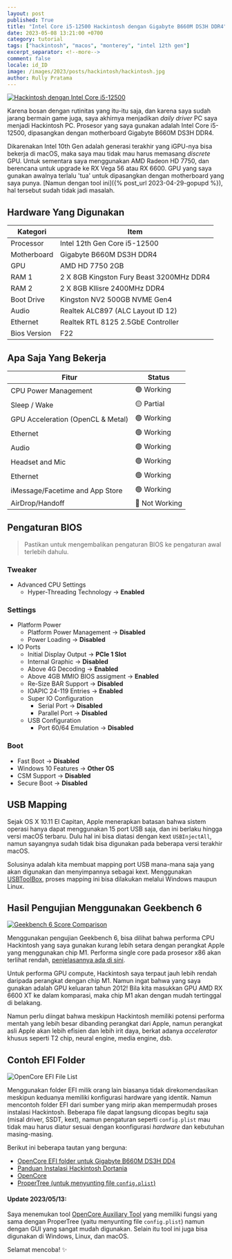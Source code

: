 ```yaml
---
layout: post
published: True
title: "Intel Core i5-12500 Hackintosh dengan Gigabyte B660M DS3H DDR4"
date: 2023-05-08 13:21:00 +0700
category: tutorial
tags: ["hackintosh", "macos", "monterey", "intel 12th gen"]
excerpt_separator: <!--more-->
comment: false
locale: id_ID
image: /images/2023/posts/hackintosh/hackintosh.jpg
author: Rully Pratama
---
```


[![Hackintosh dengan Intel Core i5-12500](/images/2023/posts/hackintosh/hackintosh-intel-core-i5-12500.webp)](/images/2023/posts/hackintosh/hackintosh-intel-core-i5-12500-big.webp)

Karena bosan dengan rutinitas yang itu-itu saja, dan karena saya sudah jarang bermain game juga, saya akhirnya menjadikan *daily driver* PC saya menjadi Hackintosh PC. Prosesor yang saya gunakan adalah Intel Core i5-12500, dipasangkan dengan motherboard Gigabyte B660M DS3H DDR4.

Dikarenakan Intel 10th Gen adalah generasi terakhir yang iGPU-nya bisa bekerja di macOS, maka saya mau tidak mau harus memasang *discrete* GPU. Untuk sementara saya menggunakan AMD Radeon HD 7750, dan berencana untuk upgrade ke RX Vega 56 atau RX 6600. GPU yang saya gunakan awalnya terlalu 'tua' untuk dipasangkan dengan motherboard yang saya punya. [Namun dengan tool ini]({% post_url 2023-04-29-gopupd %}), hal tersebut sudah tidak jadi masalah.
<!--more-->

## Hardware Yang Digunakan

| **Kategori** | **Item**                                                                |
|--------------|-------------------------------------------------------------------------|
| Processor    | Intel 12th Gen Core i5-12500                                            |
| Motherboard  | Gigabyte B660M DS3H DDR4                                                |
| GPU          | AMD HD 7750 2GB                                                         |
| RAM 1        | 2 X 8GB Kingston Fury Beast 3200MHz DDR4                                |
| RAM 2        | 2 X 8GB Kllisre 2400MHz DDR4                                            |
| Boot Drive   | Kingston NV2 500GB NVME Gen4                                            |
| Audio        | Realtek ALC897 (ALC Layout ID 12)                                       |
| Ethernet     | Realtek RTL 8125 2.5GbE Controller                                      |
| Bios Version | F22                                                                     |

## Apa Saja Yang Bekerja

| **Fitur**                         | **Status**    |
|-----------------------------------|---------------|
| CPU Power Management              | 🟢 Working     |
| Sleep / Wake                      | 🟡 Partial     |
| GPU Acceleration (OpenCL & Metal) | 🟢 Working     |
| Ethernet                          | 🟢 Working     |
| Audio                             | 🟢 Working     |
| Headset and Mic                   | 🟢 Working     |
| Ethernet                          | 🟢 Working     |
| iMessage/Facetime and App Store   | 🟢 Working     |
| AirDrop/Handoff                   | 🔴 Not Working |

## Pengaturan BIOS

> Pastikan untuk mengembalikan pengaturan BIOS ke pengaturan awal terlebih dahulu.

### Tweaker
* Advanced CPU Settings
  - Hyper-Threading Technology → **Enabled**

### Settings
* Platform Power
  - Platform Power Management → **Disabled**
  - Power Loading → **Disabled**
* IO Ports
  - Initial Display Output → **PCIe 1 Slot**
  - Internal Graphic → **Disabled**
  - Above 4G Decoding → **Enabled**
  - Above 4GB MMIO BIOS assigment → **Enabled**
  - Re-Size BAR Support → **Disabled**
  - IOAPIC 24-119 Entries → **Enabled**
  - Super IO Configuration
    + Serial Port → **Disabled**
    + Parallel Port → **Disabled**
  - USB Configuration
    + Port 60/64 Emulation → **Disabled**

### Boot
* Fast Boot → **Disabled**
* Windows 10 Features → **Other OS**
* CSM Support → **Disabled**
* Secure Boot → **Disabled**

## USB Mapping

Sejak OS X 10.11 El Capitan, Apple menerapkan batasan bahwa sistem operasi hanya dapat menggunakan 15 port USB saja, dan ini berlaku hingga versi macOS terbaru. Dulu hal ini bisa diatasi dengan kext `USBInjectAll`, namun sayangnya sudah tidak bisa digunakan pada beberapa versi terakhir macOS.

Solusinya adalah kita membuat mapping port USB mana-mana saja yang akan digunakan dan menyimpannya sebagai kext. Menggunakan [USBToolBox](https://github.com/USBToolBox/tool), proses mapping ini bisa dilakukan melalui Windows maupun Linux.

## Hasil Pengujian Menggunakan Geekbench 6

[![Geekbench 6 Score Comparison](/images/2023/posts/hackintosh/geekbench-6-score.webp)](/images/2023/posts/hackintosh/geekbench-6-score-big.png)

Menggunakan pengujian Geekbench 6, bisa dilihat bahwa performa CPU Hackintosh yang saya gunakan kurang lebih setara dengan perangkat Apple yang menggunakan chip M1. Performa single core pada prosesor x86 akan terlihat rendah, [penjelasannya ada di sini](https://wccftech.com/why-apple-m1-single-core-comparisons-are-fundamentally-flawed-with-benchmarks/).

Untuk performa GPU compute, Hackintosh saya terpaut jauh lebih rendah daripada perangkat dengan chip M1. Namun ingat bahwa yang saya gunakan adalah GPU keluaran tahun 2012! Bila kita masukkan GPU AMD RX 6600 XT ke dalam komparasi, maka chip M1 akan dengan mudah tertinggal di belakang.

Namun perlu diingat bahwa meskipun Hackintosh memiliki potensi performa mentah yang lebih besar dibanding perangkat dari Apple, namun perangkat asli Apple akan lebih efisien dan lebih irit daya, berkat adanya *accelerator* khusus seperti T2 chip, neural engine, media engine, dsb.

## Contoh EFI Folder

![OpenCore EFI File List](/images/2023/posts/hackintosh/EFI-OC-File-List.webp)

Menggunakan folder EFI milik orang lain biasanya tidak direkomendasikan meskipun keduanya memiliki konfigurasi hardware yang identik. Namun mencontoh folder EFI dari sumber yang mirip akan mempermudah proses instalasi Hackintosh. Beberapa file dapat langsung dicopas begitu saja (misal driver, SSDT, kext), namun pengaturan seperti `config.plist` mau tidak mau harus diatur sesuai dengan koonfigurasi *hardware* dan kebutuhan masing-masing.

Berikut ini beberapa tautan yang berguna:
- [OpenCore EFI folder untuk Gigabyte B660M DS3H DD4](/downloads/hackintosh/Gigabyte-B660M-DS3H-DDR4-OC-EFI.zip)
- [Panduan Instalasi Hackintosh Dortania](https://dortania.github.io/OpenCore-Install-Guide/)
- [OpenCore](https://github.com/acidanthera/OpenCorePkg)
- [ProperTree (untuk menyunting file `config.plist`)](https://github.com/corpnewt/ProperTree)

#### **Update 2023/05/13:**
Saya menemukan tool [OpenCore Auxiliary Tool](https://github.com/ic005k/OCAuxiliaryTools) yang memiliki fungsi yang sama dengan ProperTree (yaitu menyunting file `config.plist`) namun dengan GUI yang sangat mudah digunakan. Selain itu tool ini juga bisa digunakan di Windows, Linux, dan macOS.


Selamat mencoba! ✨